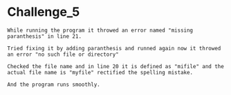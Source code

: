 # Challenge_5

    While running the program it throwed an error named "missing paranthesis" in line 21.

    Tried fixing it by adding paranthesis and runned again now it throwed an error "no such file or directory"

    Checked the file name and in line 20 it is defined as "mifile" and the actual file name is "myfile" rectified the spelling mistake.

    And the program runs smoothly.